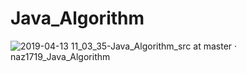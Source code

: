 # Java_Algorithm
![2019-04-13 11_03_35-Java_Algorithm_src at master · naz1719_Java_Algorithm](https://user-images.githubusercontent.com/16464652/56076629-43037880-5ddc-11e9-9da3-1c43e20438a7.png)
